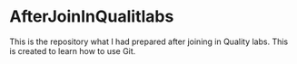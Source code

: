 # AfterJoinInQualitlabs
This is the repository what I had prepared after joining in Quality labs. This is created to learn how to use Git.
